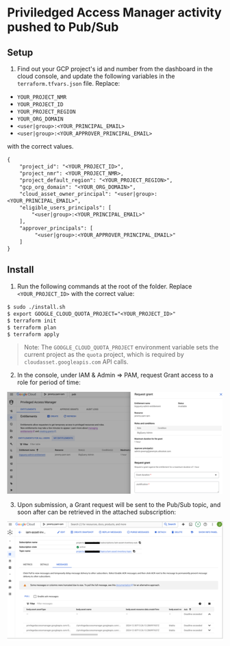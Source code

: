 # Priviledged Access Manager activity pushed to Pub/Sub

## Setup

1. Find out your GCP project's id and number from the dashboard in the cloud console, and update the following variables in the `terraform.tfvars.json` file. Replace:

* `YOUR_PROJECT_NMR`
* `YOUR_PROJECT_ID`
* `YOUR_PROJECT_REGION`
* `YOUR_ORG_DOMAIN`
* `<user|group>:<YOUR_PRINCIPAL_EMAIL>`
* `<user|group>:<YOUR_APPROVER_PRINCIPAL_EMAIL>`

with the correct values.

```shell
{
    "project_id": "<YOUR_PROJECT_ID>",
    "project_nmr": <YOUR_PROJECT_NMR>,
    "project_default_region": "<YOUR_PROJECT_REGION>",
    "gcp_org_domain": "<YOUR_ORG_DOMAIN>",
    "cloud_asset_owner_principal": "<user|group>:<YOUR_PRINCIPAL_EMAIL>",
    "eligible_users_principals": [
        "<user|group>:<YOUR_PRINCIPAL_EMAIL>"
    ],
    "approver_principals": [
         "<user|group>:<YOUR_APPROVER_PRINCIPAL_EMAIL>"
    ]
}
```


## Install

1. Run the following commands at the root of the folder. Replace `<YOUR_PROJECT_ID>` with the correct value:
```shell 
$ sudo ./install.sh
$ export GOOGLE_CLOUD_QUOTA_PROJECT="<YOUR_PROJECT_ID>"
$ terraform init
$ terraform plan
$ terraform apply
```

> Note: The `GOOGLE_CLOUD_QUOTA_PROJECT` environment variable sets the current project as the `quota` project, which is required by `cloudasset.googleapis.com` API calls.

2. In the console, under IAM & Admin => PAM, request Grant access to a role for period of time:

![](imgs/0.png)

3. Upon submission, a Grant request will be sent to the Pub/Sub topic, and soon after can be retrieved in the attached subscription:

![](imgs/1.png)